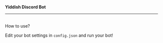 **Yiddish Discord Bot**
<hr>
<br>
How to use?
<br>

Edit your bot settings in `config.json` and run your bot!
